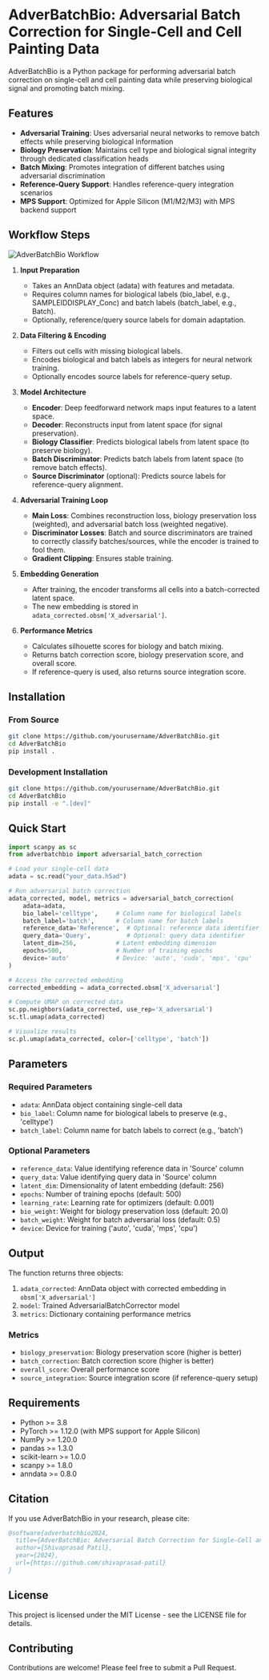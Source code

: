 # AdverBatchBio: Adversarial Batch Correction for Single-Cell and Cell Painting Data

AdverBatchBio is a Python package for performing adversarial batch correction on single-cell and cell painting data while preserving biological signal and promoting batch mixing.

## Features

- **Adversarial Training**: Uses adversarial neural networks to remove batch effects while preserving biological information
- **Biology Preservation**: Maintains cell type and biological signal integrity through dedicated classification heads
- **Batch Mixing**: Promotes integration of different batches using adversarial discrimination
- **Reference-Query Support**: Handles reference-query integration scenarios
- **MPS Support**: Optimized for Apple Silicon (M1/M2/M3) with MPS backend support

## Workflow Steps

![AdverBatchBio Workflow](images/workflow_diagram.png)

1. **Input Preparation**
   * Takes an AnnData object (adata) with features and metadata.
   * Requires column names for biological labels (bio_label, e.g., SAMPLEIDDISPLAY_Conc) and batch labels (batch_label, e.g., Batch).
   * Optionally, reference/query source labels for domain adaptation.

2. **Data Filtering & Encoding**
   * Filters out cells with missing biological labels.
   * Encodes biological and batch labels as integers for neural network training.
   * Optionally encodes source labels for reference-query setup.

3. **Model Architecture**
   * **Encoder**: Deep feedforward network maps input features to a latent space.
   * **Decoder**: Reconstructs input from latent space (for signal preservation).
   * **Biology Classifier**: Predicts biological labels from latent space (to preserve biology).
   * **Batch Discriminator**: Predicts batch labels from latent space (to remove batch effects).
   * **Source Discriminator** (optional): Predicts source labels for reference-query alignment.

4. **Adversarial Training Loop**
   * **Main Loss**: Combines reconstruction loss, biology preservation loss (weighted), and adversarial batch loss (weighted negative).
   * **Discriminator Losses**: Batch and source discriminators are trained to correctly classify batches/sources, while the encoder is trained to fool them.
   * **Gradient Clipping**: Ensures stable training.

5. **Embedding Generation**
   * After training, the encoder transforms all cells into a batch-corrected latent space.
   * The new embedding is stored in `adata_corrected.obsm['X_adversarial']`.

6. **Performance Metrics**
   * Calculates silhouette scores for biology and batch mixing.
   * Returns batch correction score, biology preservation score, and overall score.
   * If reference-query is used, also returns source integration score.

## Installation

### From Source
```bash
git clone https://github.com/yourusername/AdverBatchBio.git
cd AdverBatchBio
pip install .
```

### Development Installation
```bash
git clone https://github.com/yourusername/AdverBatchBio.git
cd AdverBatchBio
pip install -e ".[dev]"
```

## Quick Start

```python
import scanpy as sc
from adverbatchbio import adversarial_batch_correction

# Load your single-cell data
adata = sc.read("your_data.h5ad")

# Run adversarial batch correction
adata_corrected, model, metrics = adversarial_batch_correction(
    adata=adata,
    bio_label='celltype',     # Column name for biological labels
    batch_label='batch',      # Column name for batch labels
    reference_data='Reference',  # Optional: reference data identifier
    query_data='Query',          # Optional: query data identifier
    latent_dim=256,           # Latent embedding dimension
    epochs=500,               # Number of training epochs
    device='auto'             # Device: 'auto', 'cuda', 'mps', 'cpu'
)

# Access the corrected embedding
corrected_embedding = adata_corrected.obsm['X_adversarial']

# Compute UMAP on corrected data
sc.pp.neighbors(adata_corrected, use_rep='X_adversarial')
sc.tl.umap(adata_corrected)

# Visualize results
sc.pl.umap(adata_corrected, color=['celltype', 'batch'])
```

## Parameters

### Required Parameters
- `adata`: AnnData object containing single-cell data
- `bio_label`: Column name for biological labels to preserve (e.g., 'celltype')
- `batch_label`: Column name for batch labels to correct (e.g., 'batch')

### Optional Parameters
- `reference_data`: Value identifying reference data in 'Source' column
- `query_data`: Value identifying query data in 'Source' column
- `latent_dim`: Dimensionality of latent embedding (default: 256)
- `epochs`: Number of training epochs (default: 500)
- `learning_rate`: Learning rate for optimizers (default: 0.001)
- `bio_weight`: Weight for biology preservation loss (default: 20.0)
- `batch_weight`: Weight for batch adversarial loss (default: 0.5)
- `device`: Device for training ('auto', 'cuda', 'mps', 'cpu')

## Output

The function returns three objects:
1. `adata_corrected`: AnnData object with corrected embedding in `obsm['X_adversarial']`
2. `model`: Trained AdversarialBatchCorrector model
3. `metrics`: Dictionary containing performance metrics

### Metrics
- `biology_preservation`: Biology preservation score (higher is better)
- `batch_correction`: Batch correction score (higher is better)
- `overall_score`: Overall performance score
- `source_integration`: Source integration score (if reference-query setup)

## Requirements

- Python >= 3.8
- PyTorch >= 1.12.0 (with MPS support for Apple Silicon)
- NumPy >= 1.20.0
- pandas >= 1.3.0
- scikit-learn >= 1.0.0
- scanpy >= 1.8.0
- anndata >= 0.8.0

## Citation

If you use AdverBatchBio in your research, please cite:

```bibtex
@software{adverbatchbio2024,
  title={AdverBatchBio: Adversarial Batch Correction for Single-Cell and Cell Painting Data},
  author={Shivaprasad Patil},
  year={2024},
  url={https://github.com/shivaprasad-patil}
}
```

## License

This project is licensed under the MIT License - see the LICENSE file for details.

## Contributing

Contributions are welcome! Please feel free to submit a Pull Request.
